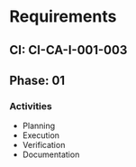 # Requirements

## CI: CI-CA-I-001-003
## Phase: 01

### Activities
- Planning
- Execution
- Verification
- Documentation
